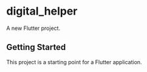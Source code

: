 # digital_helper

A new Flutter project.

## Getting Started

This project is a starting point for a Flutter application.
